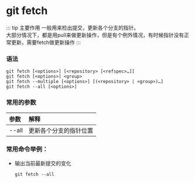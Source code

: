 # git fetch

::: tip 主要作用
一般用来检出提交，更新各个分支的指针。  
大部分情况下，都是用pull来做更新操作，但是有个例外情况，有时候指针没有正常更新，需要fetch做更新操作
:::

### 语法

```git
git fetch [<options>] [<repository> [<refspec>…​]]
git fetch [<options>] <group>
git fetch --multiple [<options>] [(<repository> | <group>)…​]
git fetch --all [<options>]
```

### 常用的参数

| 参数    | 解释          |
|:----- |:----------- |
| --all | 更新各个分支的指针位置 |

### 常用命令举例：

- 输出当前最新提交的变化
  
  ```git
  git fetch --all 
  ```
